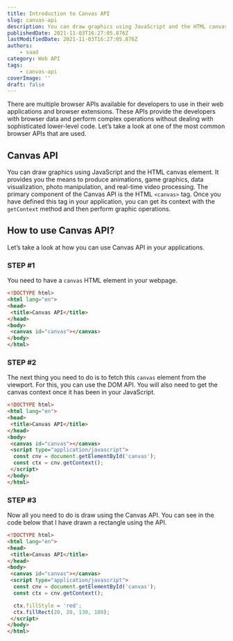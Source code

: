 ```yaml
---
title: Introduction to Canvas API
slug: canvas-api
description: You can draw graphics using JavaScript and the HTML canvas element.
publishedDate: 2021-11-03T16:27:05.876Z
lastModifiedDate: 2021-11-03T16:27:05.876Z
authors:
    - saad
category: Web API
tags:
    - canvas-api
coverImage: ''
draft: false
---
```


<Lead>

There are multiple browser APIs available for developers to use in their web applications and browser extensions. These APIs provide the developers with browser data and perform complex operations without dealing with sophisticated lower-level code. Let’s take a look at one of the most common browser APIs that are used.

</Lead>

## Canvas API

You can draw graphics using JavaScript and the HTML canvas element. It provides you the means to produce animations, game graphics, data visualization, photo manipulation, and real-time video processing. The primary component of the Canvas API is the HTML `<canvas>` tag. Once you have defined this tag in your application, you can get its context with the `getContext` method and then perform graphic operations.

## How to use Canvas API?

Let’s take a look at how you can use Canvas API in your applications.

### STEP #1

You need to have a `canvas` HTML element in your webpage.

```html
<!DOCTYPE html>
<html lang="en">
<head>
 <title>Canvas API</title>
</head>
<body>
 <canvas id="canvas"></canvas>
</body>
</html>
```

### STEP #2

The next thing you need to do is to fetch this `canvas` element from the viewport. For this, you can use the DOM API. You will also need to get the canvas context once it has been in your JavaScript.

```html
<!DOCTYPE html>
<html lang="en">
<head>
 <title>Canvas API</title>
</head>
<body>
 <canvas id="canvas"></canvas>
 <script type="application/javascript">
  const cnv = document.getElementById('canvas');
  const ctx = cnv.getContext();
 </script>
</body>
</html>
```

### STEP #3

Now all you need to do is draw using the Canvas API. You can see in the code below that I have drawn a rectangle using the API.

```html
<!DOCTYPE html>
<html lang="en">
<head>
 <title>Canvas API</title>
</head>
<body>
 <canvas id="canvas"></canvas>
 <script type="application/javascript">
  const cnv = document.getElementById('canvas');
  const ctx = cnv.getContext();

  ctx.fillStyle = 'red';
  ctx.fillRect(20, 20, 130, 100);
 </script>
</body>
</html>
```
